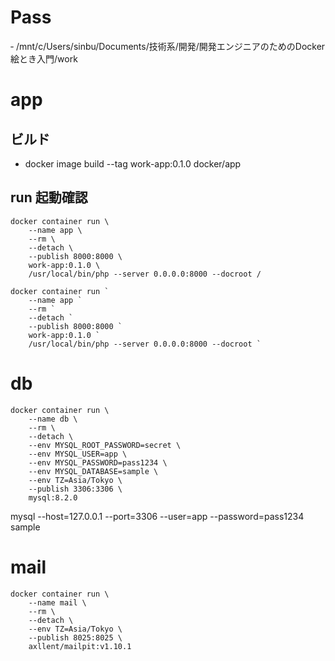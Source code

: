 # Pass
‐ /mnt/c/Users/sinbu/Documents/技術系/開発/開発エンジニアのためのDocker絵とき入門/work

# app
## ビルド
- docker image build --tag work-app:0.1.0 docker/app

## run 起動確認
```
docker container run \
    --name app \
    --rm \
    --detach \
    --publish 8000:8000 \
    work-app:0.1.0 \
    /usr/local/bin/php --server 0.0.0.0:8000 --docroot /
```

```
docker container run `
    --name app `
    --rm `
    --detach `
    --publish 8000:8000 `
    work-app:0.1.0 `
    /usr/local/bin/php --server 0.0.0.0:8000 --docroot `
```

# db
```
docker container run \
    --name db \
    --rm \
    --detach \
    --env MYSQL_ROOT_PASSWORD=secret \
    --env MYSQL_USER=app \
    --env MYSQL_PASSWORD=pass1234 \
    --env MYSQL_DATABASE=sample \
    --env TZ=Asia/Tokyo \
    --publish 3306:3306 \
    mysql:8.2.0
```

mysql --host=127.0.0.1 --port=3306 --user=app --password=pass1234 sample

# mail
```
docker container run \
    --name mail \
    --rm \
    --detach \
    --env TZ=Asia/Tokyo \
    --publish 8025:8025 \
    axllent/mailpit:v1.10.1
```